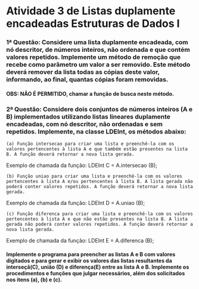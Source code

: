 # Atividade 3 de Listas duplamente encadeadas Estruturas de Dados I 

### **1ª Questão**: Considere uma lista duplamente encadeada, com nó descritor, de números inteiros, não ordenada e que contém valores repetidos. Implemente um método de remoção que recebe como parâmetro um valor a ser removido. Este método deverá remover da lista todas as cópias deste valor, informando, ao final, quantas cópias foram removidas.
#### OBS: NÃO É PERMITIDO, chamar a função de busca neste método.

### **2ª Questão**: Considere dois conjuntos de números inteiros (A e B) implementados utilizando listas lineares duplamente encadeadas, com nó descritor, não ordenadas e sem repetidos. Implemente, na classe LDEInt, os métodos abaixo:
    (a) Função intersecao para criar uma lista e preenchê-la com os valores pertencentes à lista A e que também estão presentes na lista B. A função deverá retornar a nova lista gerada.
Exemplo de chamada da função: LDEInt C = A.intersecao (B);

    (b) Função uniao para criar uma lista e preenchê-la com os valores pertencentes à lista A e/ou pertencentes à lista B. A lista gerada não poderá conter valores repetidos. A função deverá retornar a nova lista gerada.
Exemplo de chamada da função: LDEInt D = A.uniao (B);

    (c) Função diferenca para criar uma lista e preenchê-la com os valores pertencentes à lista A e que não estão presentes na lista B. A lista gerada não poderá conter valores repetidos. A função deverá retornar a nova lista gerada.
Exemplo de chamada da função: LDEInt E = A.diferenca (B);


#### Implemente o programa para preencher as listas A e B com valores digitados e para gerar e exibir os valores das listas resultantes da interseçã(C), união (D) e diferença(E) entre as lista A e B. Implemente os procedimentos e funções que julgar necessários, além dos solicitados nos itens (a), (b) e (c).
